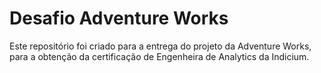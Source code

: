 # Desafio Adventure Works
Este repositório foi criado para a entrega do projeto da Adventure Works, para a obtenção da certificação de Engenheira de Analytics da Indicium.
